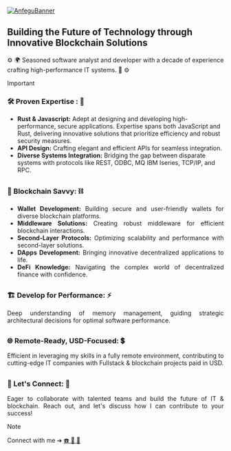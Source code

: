 [![AnfeguBanner](https://github.com/anfegu/anfegu/assets/7240030/50a24cb8-6368-4838-9256-b0cc9ad5089e)](https://linktr.ee/anfegu)
 
## Building the Future of Technology through Innovative Blockchain Solutions
⚙️ 🌍 Seasoned software analyst and developer with a decade of experience crafting high-performance IT systems. 🎯 ⚙️

> [!IMPORTANT]
>  ### 🛠️ Proven Expertise : 🔧 
>  - **Rust & Javascript:** Adept at designing and developing high-performance, secure applications. Expertise spans both JavaScript and Rust, delivering innovative solutions that prioritize efficiency and robust security measures.
>  - **API Design:** Crafting elegant and efficient APIs for seamless integration.
>  - **Diverse Systems Integration:** Bridging the gap between disparate systems with protocols like REST, ODBC, MQ IBM Iseries, TCP/IP, and RPC.
##
<div align="justify">
  
### 🔗 Blockchain Savvy: ⛓️ 

- **Wallet Development:** Building secure and user-friendly wallets for diverse blockchain platforms.
- **Middleware Solutions:** Creating robust middleware for efficient blockchain interactions.
- **Second-Layer Protocols:** Optimizing scalability and performance with second-layer solutions.
- **DApps Development:** Bringing innovative decentralized applications to life.
- **DeFi Knowledge:** Navigating the complex world of decentralized finance with confidence.

##
### 🏗️ Develop for Performance: ⚡

Deep understanding of memory management, guiding strategic architectural decisions for optimal software performance.

##
### 🌐 Remote-Ready, USD-Focused: 💲

Efficient in leveraging my skills in a fully remote environment, contributing to cutting-edge IT companies with Fullstack & blockchain projects paid in USD.

##
### 🤝 Let's Connect: 🔄

Eager to collaborate with talented teams and build the future of IT & blockchain. Reach out, and let's discuss how I can contribute to your success!

</div>

> [!NOTE]
> Connect with me ➔ [☎️ 📧 📲](https://linktr.ee/anfegu)

##
